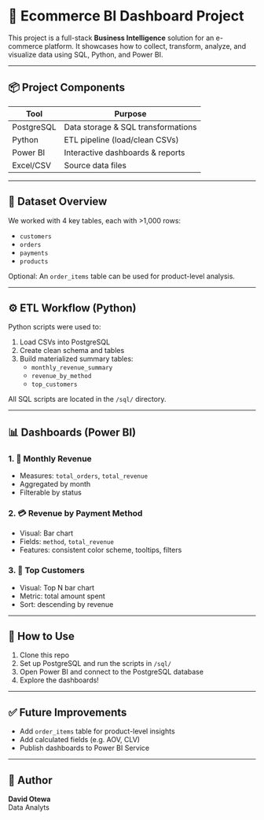 # 🛒 Ecommerce BI Dashboard Project

This project is a full-stack **Business Intelligence** solution for an e-commerce platform. It showcases how to collect, transform, analyze, and visualize data using SQL, Python, and Power BI.

---

## 📦 Project Components

| Tool         | Purpose                           |
|--------------|-----------------------------------|
| PostgreSQL   | Data storage & SQL transformations |
| Python       | ETL pipeline (load/clean CSVs)    |
| Power BI     | Interactive dashboards & reports  |
| Excel/CSV    | Source data files                 |

---

## 📁 Dataset Overview

We worked with 4 key tables, each with >1,000 rows:

- `customers`
- `orders`
- `payments`
- `products`

Optional: An `order_items` table can be used for product-level analysis.

---

## ⚙️ ETL Workflow (Python)

Python scripts were used to:

1. Load CSVs into PostgreSQL
2. Create clean schema and tables
3. Build materialized summary tables:
   - `monthly_revenue_summary`
   - `revenue_by_method`
   - `top_customers`

All SQL scripts are located in the `/sql/` directory.

---

## 📊 Dashboards (Power BI)

### 1. 📆 Monthly Revenue

- Measures: `total_orders`, `total_revenue`
- Aggregated by month
- Filterable by status

### 2. 💳 Revenue by Payment Method

- Visual: Bar chart
- Fields: `method`, `total_revenue`
- Features: consistent color scheme, tooltips, filters

### 3. 👤 Top Customers

- Visual: Top N bar chart
- Metric: total amount spent
- Sort: descending by revenue

---

## 📌 How to Use

1. Clone this repo
2. Set up PostgreSQL and run the scripts in `/sql/`
3. Open Power BI and connect to the PostgreSQL database
4. Explore the dashboards!

---

## ✅ Future Improvements

- Add `order_items` table for product-level insights
- Add calculated fields (e.g. AOV, CLV)
- Publish dashboards to Power BI Service

---

## 🧠 Author

**David Otewa**  
Data Analyts

